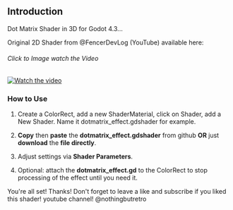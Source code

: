 ## Introduction

Dot Matrix Shader in 3D for Godot 4.3...

Original 2D Shader from @FencerDevLog (YouTube) available here:
###### Click to Image watch the Video
[![Watch the video](https://github.com/mikecabral/Godot_4/blob/main/DotMatrix_Shader_3D/thumbnail.png)](https://www.youtube.com/watch?v=MghVGtBb04A)


### How to Use

1. Create a ColorRect, add a new ShaderMaterial, click on Shader, add a New Shader. Name it dotmatrix_effect.gdshader for example.

2. **Copy** then **paste** the **dotmatrix_effect.gdshader** from github **OR** just **download** the **file directly**.

3. Adjust settings via **Shader Parameters**.

4. Optional: attach the **dotmatrix_effect.gd** to the ColorRect to stop processing of the effect until you need it.

You're all set! Thanks!
Don't forget to leave a like and subscribe if you liked this shader!
youtube channel! @nothingbutretro